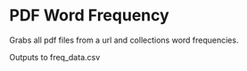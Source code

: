 # PDF  Word Frequency

Grabs all pdf files from a url and collections word frequencies.

Outputs to freq_data.csv
